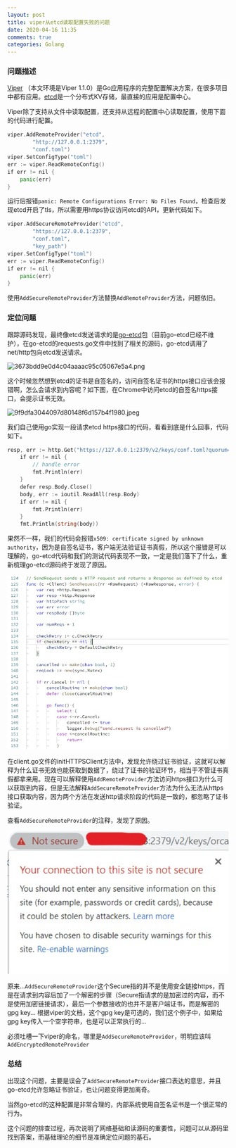 ```yaml
---
layout: post
title: viper从etcd读取配置失败的问题
date: 2020-04-16 11:35
comments: true
categories: Golang
---
```


### 问题描述

[Viper](https://github.com/spf13/viper) （本文环境是Viper 1.1.0）是Go应用程序的完整配置解决方案，在很多项目中都有应用。[etcd](https://github.com/etcd-io/etcd)是一个分布式KV存储，最直接的应用是配置中心。

Viper除了支持从文件中读取配置，还支持从远程的配置中心读取配置，使用下面的代码进行配置。

```go
viper.AddRemoteProvider("etcd",
        "http://127.0.0.1:2379",
        "conf.toml")
viper.SetConfigType("toml")
err := viper.ReadRemoteConfig()
if err != nil {
    panic(err)
}
```

运行后报错`panic: Remote Configurations Error: No Files Found`，检查后发现etcd开启了tls，所以需要用https协议访问etcd的API，更新代码如下。

```go
viper.AddSecureRemoteProvider("etcd",
        "https://127.0.0.1:2379",
        "conf.toml",
        "key_path")
viper.SetConfigType("toml")
err := viper.ReadRemoteConfig()
if err != nil {
    panic(err)
}
```

使用`AddSecureRemoteProvider`方法替换`AddRemoteProvider`方法，问题依旧。

### 定位问题

跟踪源码发现，最终像etcd发送请求的是[go-etcd](
https://github.com/coreos/go-etcd/)包（目前go-etcd已经不维护），在go-etcd的requests.go文件中找到了相关的源码，go-etcd调用了net/http包向etcd发送请求。

![3673bdd9e0d4c04aaaac95c05067e5a4.png](evernotecid://3B485ED4-0E72-4608-A874-6BF1078E2940/appyinxiangcom/8426046/ENResource/p3079)

这个时候忽然想到etcd的证书是自签名的，访问自签名证书的https接口应该会报错啊，怎么会请求到内容呢？如下图，在Chrome中访问etcd的自签名https接口，会提示证书无效。

![9f9dfa3044097d80148f6d157b4f1980.jpeg](evernotecid://3B485ED4-0E72-4608-A874-6BF1078E2940/appyinxiangcom/8426046/ENResource/p3080)

我们自己使用go实现一段请求etcd https接口的代码，看看到底是什么回事，代码如下。

```go
resp, err := http.Get("https://127.0.0.1:2379/v2/keys/conf.toml?quorum=false&recursive=false&sorted=false")
    if err != nil {
        // handle error
        fmt.Println(err)
    }
    defer resp.Body.Close()
    body, err := ioutil.ReadAll(resp.Body)
    if err != nil {
        fmt.Println(err)
    }
    fmt.Println(string(body))
```

果然不一样，我们的代码会报错`x509: certificate signed by unknown authority`，因为是自签名证书，客户端无法验证证书真假，所以这个报错是可以理解的，go-etcd代码和我们的测试代码表现不一致，一定是我们落下了什么，重新梳理go-etcd源码终于发现了原因。

![](/upload/20200416_01.jpg)

在client.go文件的initHTTPSClient方法中，发现允许绕过证书验证，这就可以解释为什么证书无效也能获取到数据了，绕过了证书的验证环节，相当于不管证书真假都拿来用。现在可以解释使用`AddRemoteProvider`方法访问https接口为什么可以获取到内容，但是无法解释`AddSecureRemoteProvider`方法为什么无法从https接口获取内容，因为两个方法在发送http请求阶段的代码是一致的，都忽略了证书验证。

查看`AddSecureRemoteProvider`的注释，发现了原因。

![](/upload/20200416_02.jpg)

原来...`AddSecureRemoteProvider`这个Secure指的并不是使用安全链接https，而是在请求到内容后加了一个解密的步骤（Secure指请求的是加密过的内容，而不是使用加密链接请求），最后一个参数接收的也并不是客户端证书，而是解密的gpg key... 根据viper的文档，这个gpg key是可选的，我们这个例子中，如果给gpg key传入一个空字符串，也是可以正常执行的...

必须吐槽一下viper的命名，哪里是`AddSecureRemoteProvider`，明明应该叫`AddEncryptedRemoteProvider`

### 总结

出现这个问题，主要是误会了`AddSecureRemoteProvider`接口表达的意思，并且go-etcd允许忽略证书验证，也让问题变得更加离奇。

当然go-etcd的这种配置是非常合理的，内部系统使用自签名证书是一个很正常的行为。

这个问题的排查过程，再次说明了网络基础和读源码的重要性，问题可以从源码里找到答案，而基础理论的细节是准确定位问题的基石。